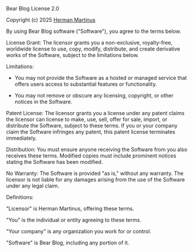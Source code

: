 Bear Blog License 2.0

Copyright (c) 2025 [Herman Martinus](https://herman.bearblog.dev)

By using Bear Blog software ("Software"), you agree to the terms below.

License Grant: The licensor grants you a non-exclusive, royalty-free, worldwide license to use, copy, modify, distribute, and create derivative works of the Software, subject to the limitations below.

Limitations:

- You may not provide the Software as a hosted or managed service that offers users access to substantial features or functionality.

- You may not remove or obscure any licensing, copyright, or other notices in the Software.

Patent License: The licensor grants you a license under any patent claims the licensor can license to make, use, sell, offer for sale, import, or distribute the Software, subject to these terms. If you or your company claim the Software infringes any patent, this patent license terminates immediately.

Distribution: You must ensure anyone receiving the Software from you also receives these terms. Modified copies must include prominent notices stating the Software has been modified.

No Warranty: The Software is provided "as is," without any warranty. The licensor is not liable for any damages arising from the use of the Software under any legal claim.

Definitions:

"Licensor" is Herman Martinus, offering these terms.

"You" is the individual or entity agreeing to these terms.

"Your company" is any organization you work for or control.

"Software" is Bear Blog, including any portion of it.